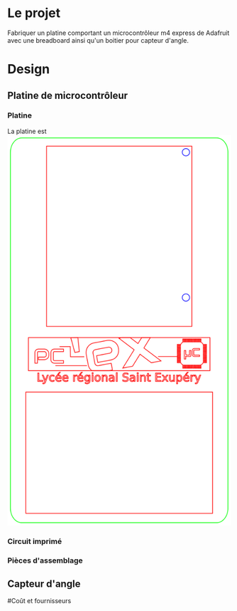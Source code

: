 # Le projet
Fabriquer un platine comportant un microcontrôleur m4 express de Adafruit
avec une breadboard ainsi qu'un boitier pour capteur d'angle.

# Design
## Platine de microcontrôleur
### Platine
La platine est 
![plan de la platine](https://github.com/olivier-boesch/CircuitPython-au-lycee/raw/master/Mat%C3%A9riel/Platine%20d'exp%C3%A9rimentation/plaque_exp%C3%A9rimentation_pc.svg "Plan platine")

### Circuit imprimé

### Pièces d'assemblage

## Capteur d'angle


#Coût et fournisseurs
